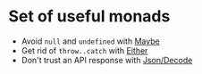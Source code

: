 # Set of useful monads

- Avoid `null` and `undefined` with [Maybe](http://frctl-docs.surge.sh/modules/_maybe_index_.maybe.html)
- Get rid of `throw..catch` with [Either](http://frctl-docs.surge.sh/modules/_either_index_.either.html)
- Don't trust an API response with [Json/Decode](http://frctl-docs.surge.sh/modules/_json_decode_index_.decode.html)
